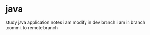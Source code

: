 # java
study java application notes
i am modify in dev branch
i am in branch ,commit to remote branch